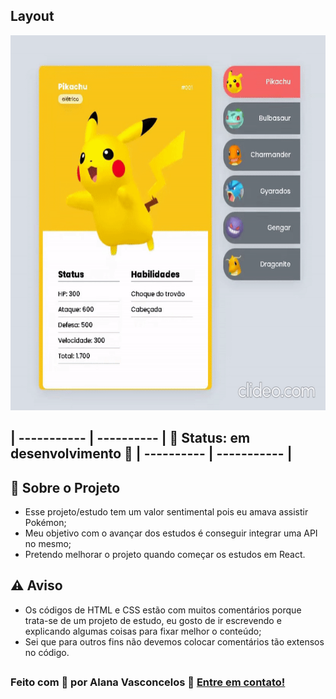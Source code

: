 ## Layout

<p align="center">
 <img width="600" height="600" src="/assets/img/gif-pokedex.gif" />
</p>

## | ----------- | ---------- | 🚧 Status: em desenvolvimento 🚧 | ---------- | ----------- |


## 🚀 Sobre o Projeto

- Esse projeto/estudo tem um valor sentimental pois eu amava assistir Pokémon;
- Meu objetivo com o avançar dos estudos é conseguir integrar uma API no mesmo;
- Pretendo melhorar o projeto quando começar os estudos em React.

## ⚠ Aviso
 
 - Os códigos de HTML e CSS estão com muitos comentários porque trata-se de um projeto de estudo, eu gosto de ir escrevendo e explicando algumas coisas para fixar melhor o conteúdo;
 - Sei que para outros fins não devemos colocar comentários tão extensos no código.

##

### Feito com 💛 por Alana Vasconcelos 👋 [Entre em contato!](https://www.linkedin.com/in/alanavasconcelos)
